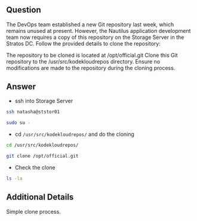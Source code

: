 # 

## Question

The DevOps team established a new Git repository last week, which remains unused at present. However, the Nautilus application development team now requires a copy of this repository on the Storage Server in the Stratos DC. Follow the provided details to clone the repository:

The repository to be cloned is located at /opt/official.git
Clone this Git repository to the /usr/src/kodekloudrepos directory. Ensure no modifications are made to the repository during the cloning process.

## Answer

- ssh into Storage Server
```bash
ssh natasha@ststor01

sudo su -
```

- cd `/usr/src/kodekloudrepos/` and do the cloning
```bash
cd /usr/src/kodekloudrepos/

git clone /opt/official.git
```

- Check the clone
```bash
ls -la
```

## Additional Details

Simple clone process.
